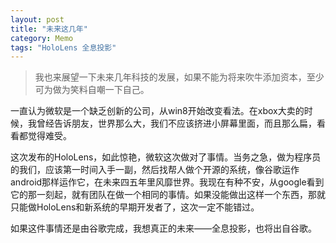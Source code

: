 ```yaml
---
layout: post
title: "未来这几年"
category: Memo
tags: "HoloLens 全息投影"
---
```


> 我也来展望一下未来几年科技的发展，如果不能为将来吹牛添加资本，至少可为做为笑料自嘲一下自己。

一直认为微软是一个缺乏创新的公司，从win8开始改变看法。在xbox大卖的时候，我曾经告诉朋友，世界那么大，我们不应该挤进小屏幕里面，而且那么扁，看看都觉得难受。

这次发布的HoloLens，如此惊艳，微软这次做对了事情。当务之急，做为程序员的我们，应该第一时间入手一副，然后找帮人做个开源的系统，像谷歌运作android那样运作它，在未来四五年里风靡世界。我现在有种不安，从google看到它的那一刻起，就有团队在做一个相同的事情。如果没能做出这样一个东西，那就只能做HoloLens和新系统的早期开发者了，这次一定不能错过。

如果这件事情还是由谷歌完成，我想真正的未来——全息投影，也将出自谷歌。
